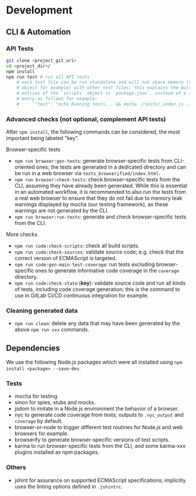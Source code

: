 # Development

## CLI & Automation

### API Tests

```bash
git clone <project_git_uri>
cd <project_dir>/
npm install
npm run test # run all API tests
    # each test file can be run standalone and will not share memory (the `global`
    # object for example) with other test files; this explains the multiple `test:...`
    # entries of the `scripts` object in `package.json`, instead of a single
    # entry as follows for example:
    #     `"test": "echo Running tests... && mocha ./tests/_index.js ./tests/jsu*.js && echo Finished!"`
```

### Advanced checks (not optional, complement API tests)

After `npm install`, the following commands can be considered, the most
important being labeled "key".

Browser-specific tests
- `npm run browser:gen-tests`: generate browser-specific tests from CLI-oriented
ones; the tests are generated in a dedicated directory and can be run in a web
browser via `tests_browserified/index.html`.
- `npm run browser:check-tests`: check browser-specific tests from the CLI,
assuming they have already been generated. While this is essential in an
automated workflow, it is recommended to also run the tests from a real web
browser to ensure that they do not fail due to memory leak warnings displayed by
mocha (our testing framework), as these warnings are not generated by the CLI.
- `npm run browser:run-tests`: generate and check browser-specific tests from
the CLI.

More checks
- `npm run code:check-scripts`: check all build scripts.
- `npm run code:check-sources`: validate source code; e.g. check that the
correct version of ECMAScript is targeted.
- `npm run code:gen-main-test-coverage`: run tests excluding browser-specific
ones to generate informative code coverage in the `coverage` directory.
- `npm run code:check-state` (**key**): validate source code and run all kinds
of tests, including code coverage generation; this is the command to use in
GitLab CI/CD continuous integration for example.

### Cleaning generated data

- `npm run clean`: delete any data that may have been generated by the above `npm run xxx`
commands.

## Dependencies

We use the following Node.js packages which were all installed using `npm install <package> --save-dev`.

### Tests

- mocha for testing.
- sinon for spies, stubs and mocks.
- jsdom to imitate in a Node.js environment the behavior of a browser.
- nyc to generate code coverage from tests; outputs to `.nyc_output` and `coverage`
by default.
- browser-or-node to trigger different test routines for Node.js and web
browsers for example.
- browserify to generate browser-specific versions of test scripts.
- karma to run browser-specific tests from the CLI, and some karma-xxx plugins
installed as npm packages.

### Others

- jshint for assurance on supported ECMAScript specifications; implicitly uses
the linting options defined in `.jshintrc`.
